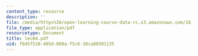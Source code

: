 ```yaml
---
content_type: resource
description: ''
file: /media/https%3A/open-learning-course-data-rc.s3.amazonaws.com/18-366-random-walks-and-diffusion-fall-2006/f045f528485d060af5c638ca88501135_lec04.pdf
file_type: application/pdf
resourcetype: Document
title: lec04.pdf
uid: f045f528-485d-060a-f5c6-38ca88501135
---
```


